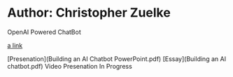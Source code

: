 # Author: Christopher Zuelke
OpenAI Powered ChatBot

[a link](https://github.com/user/repo/blob/branch/other_file.md)


[Presenation](Building an AI Chatbot PowerPoint.pdf)
[Essay](Building an AI chatbot.pdf)
Video Presenation In Progress
